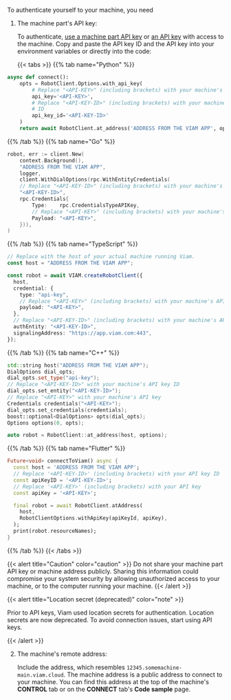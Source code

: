 To authenticate yourself to your machine, you need

1. The machine part's API key:

      <!-- we will be releasing the ability to create API keys across all types of resources and combinations soon (i.e an API key can have an authorization on a org, location, machine or any combination of all three). this is correct for now though but it will be changing shortly. -->

   To authenticate, [use a machine part API key](/fleet/machines/#api-keys) or [an API key](/fleet/cli/#authenticate) with access to the machine.
   Copy and paste the API key ID and the API key into your environment variables or directly into the code:

   {{< tabs >}}
   {{% tab name="Python" %}}

```python {class="line-numbers linkable-line-numbers" data-line="3,5,9,11"}
async def connect():
    opts = RobotClient.Options.with_api_key(
        # Replace "<API-KEY>" (including brackets) with your machine's API key
        api_key='<API-KEY>',
        # Replace "<API-KEY-ID>" (including brackets) with your machine's API key
        # ID
        api_key_id='<API-KEY-ID>'
    )
    return await RobotClient.at_address('ADDRESS FROM THE VIAM APP', opts)
```

{{% /tab %}}
{{% tab name="Go" %}}

```go {class="line-numbers linkable-line-numbers" data-line="3,8"}
robot, err := client.New(
    context.Background(),
    "ADDRESS FROM THE VIAM APP",
    logger,
    client.WithDialOptions(rpc.WithEntityCredentials(
    // Replace "<API-KEY-ID>" (including brackets) with your machine's API key ID
    "<API-KEY-ID>",
    rpc.Credentials{
        Type:    rpc.CredentialsTypeAPIKey,
        // Replace "<API-KEY>" (including brackets) with your machine's API key
        Payload: "<API-KEY>",
    })),
)
```

{{% /tab %}}
{{% tab name="TypeScript" %}}

```ts {class="line-numbers linkable-line-numbers" data-line="1,6,8,11"}
// Replace with the host of your actual machine running Viam.
const host = "ADDRESS FROM THE VIAM APP";

const robot = await VIAM.createRobotClient({
  host,
  credential: {
    type: "api-key",
    // Replace "<API-KEY>" (including brackets) with your machine's API key
    payload: "<API-KEY>",
  },
  // Replace "<API-KEY-ID>" (including brackets) with your machine's API key ID
  authEntity: "<API-KEY-ID>",
  signalingAddress: "https://app.viam.com:443",
});
```

{{% /tab %}}
{{% tab name="C++" %}}

```cpp {class="line-numbers linkable-line-numbers" data-line="1,3,5,7"}
std::string host("ADDRESS FROM THE VIAM APP");
DialOptions dial_opts;
dial_opts.set_type("api-key");
// Replace "<API-KEY-ID>" with your machine's API key ID
dial_opts.set_entity("<API-KEY-ID>");
// Replace "<API-KEY>" with your machine's API key
Credentials credentials("<API-KEY>");
dial_opts.set_credentials(credentials);
boost::optional<DialOptions> opts(dial_opts);
Options options(0, opts);

auto robot = RobotClient::at_address(host, options);
```

{{% /tab %}}
{{% tab name="Flutter" %}}

```dart {class="line-numbers linkable-line-numbers" data-line="2,4,6,10"}
Future<void> connectToViam() async {
  const host = 'ADDRESS FROM THE VIAM APP';
  // Replace '<API-KEY-ID>' (including brackets) with your API key ID
  const apiKeyID = '<API-KEY-ID>';
  // Replace '<API-KEY>' (including brackets) with your API key
  const apiKey = '<API-KEY>';

  final robot = await RobotClient.atAddress(
    host,
    RobotClientOptions.withApiKey(apiKeyId, apiKey),
  );
  print(robot.resourceNames);
}
```

{{% /tab %}}
{{< /tabs >}}

{{< alert title="Caution" color="caution" >}}
Do not share your machine part API key or machine address publicly.
Sharing this information could compromise your system security by allowing unauthorized access to your machine, or to the computer running your machine.
{{< /alert >}}

{{< alert title="Location secret (deprecated)" color="note" >}}

Prior to API keys, Viam used location secrets for authentication.
Location secrets are now deprecated.
To avoid connection issues, start using API keys.

{{< /alert >}}

2. The machine's remote address:

   Include the address, which resembles `12345.somemachine-main.viam.cloud`.
   The machine address is a public address to connect to your machine.
   You can find this address at the top of the machine's **CONTROL** tab or on the **CONNECT** tab's **Code sample** page.
